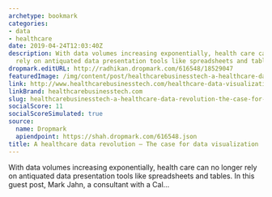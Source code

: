 ```yaml
---
archetype: bookmark
categories:
- data
- healthcare
date: 2019-04-24T12:03:40Z
description: With data volumes increasing exponentially, health care can no longer
  rely on antiquated data presentation tools like spreadsheets and tables.
dropmark.editURL: http://radhikan.dropmark.com/616548/18529047
featuredImage: /img/content/post/healthcarebusinesstech-a-healthcare-data-revolution-the-case-for-data-visualization.jpg
link: http://www.healthcarebusinesstech.com/healthcare-data-visualization/
linkBrand: healthcarebusinesstech.com
slug: healthcarebusinesstech-a-healthcare-data-revolution-the-case-for-data-visualization
socialScore: 11
socialScoreSimulated: true
source:
  name: Dropmark
  apiendpoint: https://shah.dropmark.com/616548.json
title: A healthcare data revolution – The case for data visualization
---
```

With data volumes increasing exponentially, health care can no longer rely on antiquated data presentation tools like spreadsheets and tables. In this guest post, Mark Jahn, a consultant with a Cal…